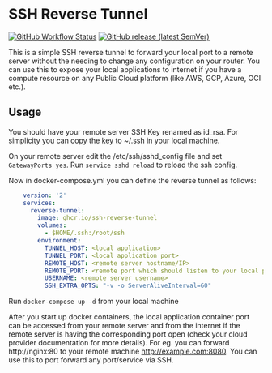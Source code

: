 # SSH Reverse Tunnel

<div align="left">

[![GitHub Workflow Status](https://img.shields.io/github/workflow/status/c0depool/ssh-reverse-tunnel/Docker?style=for-the-badge)](https://github.com/c0depool/ssh-reverse-tunnel/actions/workflows/docker-publish.yml)
[![GitHub release (latest SemVer)](https://img.shields.io/github/v/release/c0depool/ssh-reverse-tunnel?sort=semver&style=for-the-badge)](https://github.com/c0depool/ssh-reverse-tunnel/releases)

</div>

This is a simple SSH reverse tunnel to forward your local port to a remote server without the needing to change any configuration on your router. You can use this to expose your local applications to internet if you have a compute resource on any Public Cloud platform (like AWS, GCP, Azure, OCI etc.).

## Usage

You should have your remote server SSH Key renamed as id_rsa. For simplicity you can copy the key to ~/.ssh in your local machine.

On your remote server edit the /etc/ssh/sshd_config file and set ```GatewayPorts yes```. Run ```service sshd reload``` to reload the ssh config.

Now in docker-compose.yml you can define the reverse tunnel as follows:

```yml
    version: '2'
    services:
      reverse-tunnel:
        image: ghcr.io/ssh-reverse-tunnel
        volumes:
          - $HOME/.ssh:/root/ssh
        environment:
          TUNNEL_HOST: <local application>
          TUNNEL_PORT: <local application port>
          REMOTE_HOST: <remote server hostname/IP>
          REMOTE_PORT: <remote port which should listen to your local port>
          USERNAME: <remote server username>
          SSH_EXTRA_OPTS: "-v -o ServerAliveInterval=60"
```

Run ```docker-compose up -d``` from your local machine

After you start up docker containers, the local application container port can be accessed from your remote server and from the internet if the remote server is having the corresponding port open (check your cloud provider documentation for more details). For eg. you can forward http://nginx:80 to your remote machine http://example.com:8080. You can use this to port forward any port/service via SSH.
